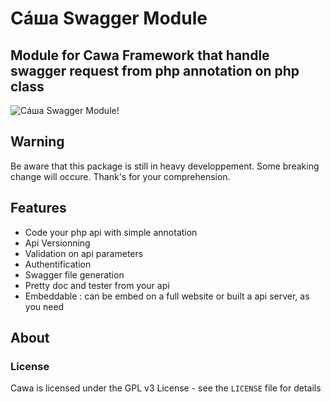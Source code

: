 # Сáша Swagger Module
Module for Cawa Framework that handle swagger request from php annotation on php class 
-----

![Сáша Swagger Module!](http://i.imgur.com/73tEHot.jpg)

## Warning
Be aware that this package is still in heavy developpement. 
Some breaking change will occure. Thank's for your comprehension.

## Features
- Code your php api with simple annotation 
- Api Versionning 
- Validation on api parameters 
- Authentification 
- Swagger file generation
- Pretty doc and tester from your api
- Embeddable : can be embed on a full website or built a api server, as you need

## About

### License

Cawa is licensed under the GPL v3 License - see the `LICENSE` file for details
